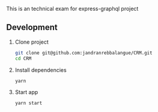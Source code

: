 This is an technical exam for express-graphql project

## Development

1. Clone project

   ```bash
   git clone git@github.com:jandranrebbalangue/CRM.git
   cd CRM
   ```

2. Install dependencies

   ```bash
   yarn
   ```

3. Start app

   ```bash
   yarn start
   ```
